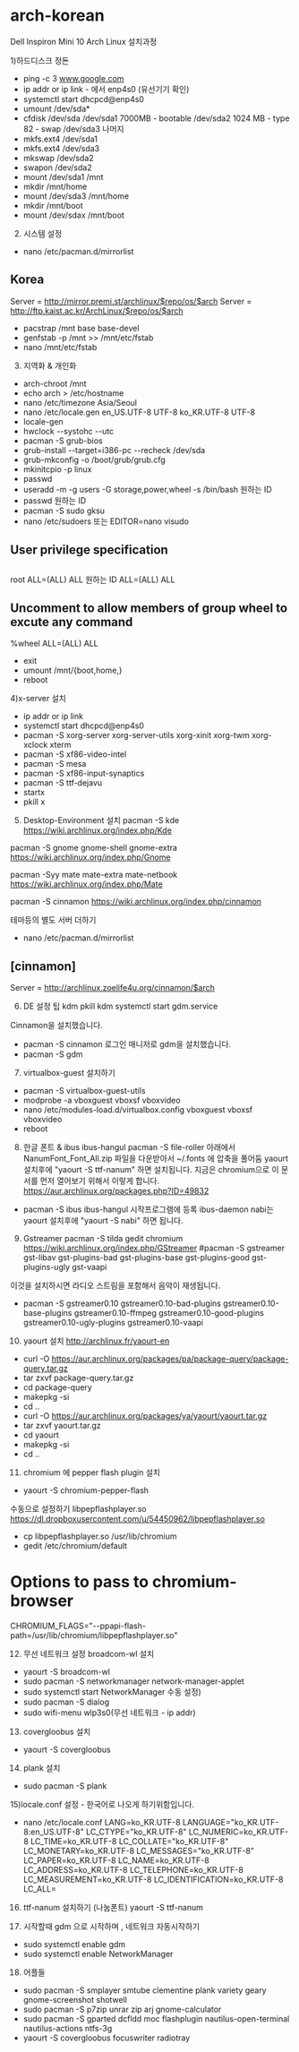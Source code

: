 # arch-korean
Dell Inspiron Mini 10 Arch Linux 설치과정

1)하드디스크 정돈
* ping -c 3 www.google.com
* ip addr or ip link - 에서 enp4s0 (유선기기 확인)
* systemctl start dhcpcd@enp4s0
* umount /dev/sda*
* cfdisk /dev/sda
/dev/sda1 7000MB - bootable
/dev/sda2 1024 MB - type 82 - swap 
/dev/sda3 나머지 
* mkfs.ext4 /dev/sda1
* mkfs.ext4 /dev/sda3
* mkswap /dev/sda2
* swapon /dev/sda2
* mount /dev/sda1 /mnt
* mkdir /mnt/home
* mount /dev/sda3 /mnt/home
* mkdir /mnt/boot
* mount /dev/sdax /mnt/boot

2) 시스템 설정 
* nano /etc/pacman.d/mirrorlist
## Korea
Server = http://mirror.premi.st/archlinux/$repo/os/$arch
Server = http://ftp.kaist.ac.kr/ArchLinux/$repo/os/$arch

* pacstrap /mnt base base-devel
* genfstab -p /mnt >> /mnt/etc/fstab
* nano /mnt/etc/fstab

3) 지역화 & 개인화
* arch-chroot /mnt
* echo arch > /etc/hostname
* nano /etc/timezone
Asia/Seoul
* nano /etc/locale.gen
en_US.UTF-8 UTF-8
ko_KR.UTF-8 UTF-8
* locale-gen
* hwclock --systohc --utc
* pacman -S grub-bios
* grub-install --target=i386-pc --recheck /dev/sda
* grub-mkconfig -o /boot/grub/grub.cfg
* mkinitcpio -p linux
* passwd
* useradd -m -g users -G storage,power,wheel -s /bin/bash 원하는 ID
* passwd 원하는 ID
* pacman -S sudo gksu
* nano /etc/sudoers 또는 EDITOR=nano visudo
## User privilege specification
##
root ALL=(ALL) ALL
원하는 ID ALL=(ALL) ALL
## Uncomment to allow members of group wheel to excute any command
%wheel ALL=(ALL) ALL
* exit
* umount /mnt/{boot,home,}
* reboot

4)x-server 설치
* ip addr or ip link
* systemctl start dhcpcd@enp4s0
* pacman -S xorg-server xorg-server-utils xorg-xinit xorg-twm xorg-xclock xterm
* pacman -S xf86-video-intel
* pacman -S mesa
* pacman -S xf86-input-synaptics
* pacman -S ttf-dejavu
* startx
* pkill x

5) Desktop-Environment 설치
pacman -S kde 
https://wiki.archlinux.org/index.php/Kde

pacman -S gnome gnome-shell gnome-extra
https://wiki.archlinux.org/index.php/Gnome

pacman -Syy mate mate-extra mate-netbook 
https://wiki.archlinux.org/index.php/Mate

pacman -S cinnamon 
https://wiki.archlinux.org/index.php/cinnamon

테마등의 별도 서버 더하기
* nano /etc/pacman.d/mirrorlist
## [cinnamon]
Server = http://archlinux.zoelife4u.org/cinnamon/$arch

6) DE 설정 팁
kdm
pkill kdm
systemctl start gdm.service

Cinnamon을 설치했습니다.
* pacman -S cinnamon
로그인 매니저로 gdm을 설치했습니다.
* pacman -S gdm

7) virtualbox-guest 설치하기
* pacman -S virtualbox-guest-utils
* modprobe -a vboxguest vboxsf vboxvideo
* nano /etc/modules-load.d/virtualbox.config
vboxguest
vboxsf
vboxvideo
* reboot

8) 한글 폰트 & ibus ibus-hangul
pacman -S file-roller
아래에서 NanumFont_Font_All.zip 파일을 다운받아서 ~/.fonts 에 압축을 풀어둠
yaourt 설치후에 "yaourt -S ttf-nanum" 하면 설치됩니다.
지금은 chromium으로 이 문서를 먼저 열어보기 위해서 이렇게 합니다.
https://aur.archlinux.org/packages.php?ID=49832
* pacman -S ibus ibus-hangul
시작프로그램에 등록
ibus-daemon
nabi는 yaourt 설치후에 "yaourt -S nabi" 하면 됩니다.

9) Gstreamer
pacman -S tilda gedit chromium
https://wiki.archlinux.org/index.php/GStreamer
#pacman -S gstreamer gst-libav gst-plugins-bad gst-plugins-base gst-plugins-good gst-plugins-ugly gst-vaapi

이것을 설치하시면 라디오 스트림을 포함해서 음악이 재생됩니다.
* pacman -S gstreamer0.10 gstreamer0.10-bad-plugins gstreamer0.10-base-plugins gstreamer0.10-ffmpeg gstreamer0.10-good-plugins gstreamer0.10-ugly-plugins gstreamer0.10-vaapi

10) yaourt 설치 
http://archlinux.fr/yaourt-en
* curl -O https://aur.archlinux.org/packages/pa/package-query/package-query.tar.gz
* tar zxvf package-query.tar.gz
* cd package-query
* makepkg -si
* cd ..
* curl -O https://aur.archlinux.org/packages/ya/yaourt/yaourt.tar.gz
* tar zxvf yaourt.tar.gz
* cd yaourt
* makepkg -si
* cd ..

11) chromium 에 pepper flash plugin 설치 
* yaourt -S chromium-pepper-flash

수동으로 설정하기
libpepflashplayer.so
https://dl.dropboxusercontent.com/u/54450962/libpepflashplayer.so

* cp libpepflashplayer.so /usr/lib/chromium
* gedit /etc/chromium/default
# Options to pass to chromium-browser
CHROMIUM_FLAGS="--ppapi-flash-path=/usr/lib/chromium/libpepflashplayer.so"

12) 무선 네트워크 설정
broadcom-wl 설치
* yaourt -S broadcom-wl
* sudo pacman -S networkmanager network-manager-applet
* sudo systemctl start NetworkManager
수동 설정)
* sudo pacman -S dialog
* sudo wifi-menu wlp3s0(무선 네트워크 - ip addr)

13) covergloobus 설치
* yaourt -S covergloobus

14) plank 설치
* sudo pacman -S plank

15)locale.conf 설정 - 한국어로 나오게 하기위함입니다. 
* nano /etc/locale.conf
LANG=ko_KR.UTF-8
LANGUAGE="ko_KR.UTF-8:en_US.UTF-8"
LC_CTYPE="ko_KR.UTF-8"
LC_NUMERIC=ko_KR.UTF-8
LC_TIME=ko_KR.UTF-8
LC_COLLATE="ko_KR.UTF-8"
LC_MONETARY=ko_KR.UTF-8
LC_MESSAGES="ko_KR.UTF-8"
LC_PAPER=ko_KR.UTF-8
LC_NAME=ko_KR.UTF-8
LC_ADDRESS=ko_KR.UTF-8
LC_TELEPHONE=ko_KR.UTF-8
LC_MEASUREMENT=ko_KR.UTF-8
LC_IDENTIFICATION=ko_KR.UTF-8
LC_ALL=

16) ttf-nanum 설치하기 (나눔폰트)
yaourt -S ttf-nanum

17) 시작할때 gdm 으로 시작하며 , 네트워크 자동시작하기
* sudo systemctl enable gdm
* sudo systemctl enable NetworkManager

18) 어플들
* sudo pacman -S smplayer smtube clementine plank variety geary gnome-screenshot shotwell
* sudo pacman -S p7zip unrar zip arj gnome-calculator 
* sudo pacman -S gparted dcfldd moc flashplugin nautilus-open-terminal nautilus-actions ntfs-3g  
* yaourt -S covergloobus focuswriter radiotray




